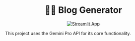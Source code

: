 <h1 align=center>
    📝🤖 Blog Generator
</h1>

<p align=center>
    <a href="https://piyushchugeja-blog-generator.streamlit.app/">
        <img src="https://static.streamlit.io/badges/streamlit_badge_black_white.svg" alt="Streamlit App">
    </a>
</p>


This project uses the Gemini Pro API for its core functionality. 